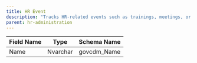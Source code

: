 ```yaml
---
title: HR Event
description: "Tracks HR-related events such as trainings, meetings, or other personnel activities."
parent: hr-administration
---
```


| Field Name | Type    | Schema Name         |
|------------|---------|--------------------|
| Name       | Nvarchar| govcdm_Name        |
